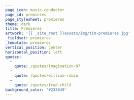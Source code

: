 ```yaml
---
page_icon: music-conductor
page_id: premieres
page_stylesheet: premieres
theme: dark
title: Premieres
artwork: '{{ _site_root }}assets/img/tim-premieres.jpg'
_fieldset: premieres
_template: premieres
vertical_position: center
horizontal_position: left
quotes:
  -
    quote: /quotes/imagination-97
  -
    quote: /quotes/william-robin
  -
    quote: /quotes/fred-child
background_color: '#233049'
---
```






